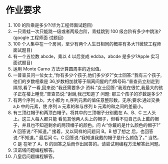 # 作业要求
1. 100 的阶乘是多少?(华为工程师面试题目)
2.  一只青蛙一次只能跳一级或者两级台阶，青蛙跳到 100 级台阶有多少中跳法?(google 工程师面 试题目)
3. 100 个人集中在一个房间，至少有两个人生日相同的概率有多大?(微软工程师面试题目) 
4. 有一个五位数 abcde，乘以 4 以后变成 edcba，abcde 是多少?Apple 实习面试题目)
5. 运用 Monte Carno 方法计算圆周率的近似值。
6. 一普查员问一位女士,“你有多少个孩子,他们多少岁?”女士回答:“我有三个孩子,他们的岁数相乘是 36,岁数相加就等于隔离间屋的门牌号码.”普查员立刻走到隔邻,看了一看,回来说:”我还需要多少 资料.”女士回答:“我现在很忙,我最大的孩子正在楼上睡觉.”普查员说:”谢谢,我己知道了 问题: 那三个孩子的岁数是多少?
7. 有两个序列 a,b，大小都为 n,序列元素的值任意整形数，无序;要求:通过交换 a,b 中的元素，使 序列 a 元素的和与序列 b 元素的和之间的差最小。
8. 有三顶红帽子和两顶白帽子。将其中的三顶帽子分别戴在 A、B、C 三人头上。这三人每人都只能 看见其他两人头上的帽子，但看不见自己头上戴的帽子，并且也不知道剩余的两顶帽子的颜色。问 A:“你戴的是什么颜色的帽子?” A 回答说:“不知道。” 接着，又以同样的问题问 B。B 想了想之 后，也回答说:“不知道。” 最后问 C。C 回答说:“我知道我戴的帽子是什么颜色了。” 当然，C 是 在听了 A、B 的回答之后而作出回答的。请尝试用编程方法解答此问题。
9. 汉诺塔问题编程解答。 
10. 八皇后问题编程解答。